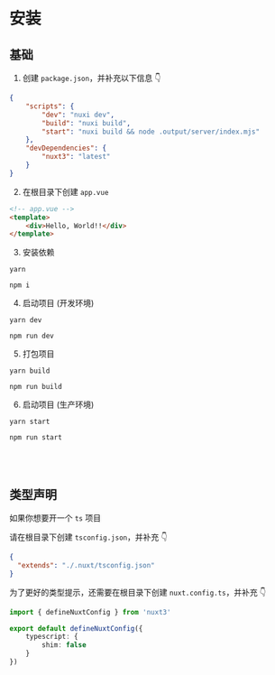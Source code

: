 # 安装

## 基础

1. 创建 `package.json`，并补充以下信息 👇

```json
{
    "scripts": {
        "dev": "nuxi dev",
        "build": "nuxi build",
        "start": "nuxi build && node .output/server/index.mjs"
    },
    "devDependencies": {
        "nuxt3": "latest"
    }
}
```

2. 在根目录下创建 `app.vue`

```html
<!-- app.vue -->
<template>
    <div>Hello, World!!</div>
</template>
```

3. 安装依赖

<CodeGroup>
  <CodeGroupItem title="yarn" active>

```shell
yarn
```

  </CodeGroupItem>

  <CodeGroupItem title="npm">

```shell
npm i
```

  </CodeGroupItem>

</CodeGroup>

4. 启动项目 (开发环境)

<CodeGroup>
  <CodeGroupItem title="yarn" active>

```shell
yarn dev
```

  </CodeGroupItem>

  <CodeGroupItem title="npm">

```shell
npm run dev
```

  </CodeGroupItem>

</CodeGroup>

5. 打包项目

<CodeGroup>
  <CodeGroupItem title="yarn" active>

```shell
yarn build
```

  </CodeGroupItem>

  <CodeGroupItem title="npm">

```shell
npm run build
```

  </CodeGroupItem>

</CodeGroup>

6. 启动项目 (生产环境)

<CodeGroup>
  <CodeGroupItem title="yarn" active>

```shell
yarn start
```

  </CodeGroupItem>

  <CodeGroupItem title="npm">

```shell
npm run start
```

  </CodeGroupItem>

</CodeGroup>


<br />
<br />

## 类型声明

如果你想要开一个 `ts` 项目

请在根目录下创建 `tsconfig.json`，并补充 👇

```json
{
  "extends": "./.nuxt/tsconfig.json"
}
```

为了更好的类型提示，还需要在根目录下创建 `nuxt.config.ts`，并补充 👇

```ts
import { defineNuxtConfig } from 'nuxt3'

export default defineNuxtConfig({
	typescript: {
		shim: false
	}
})
```

